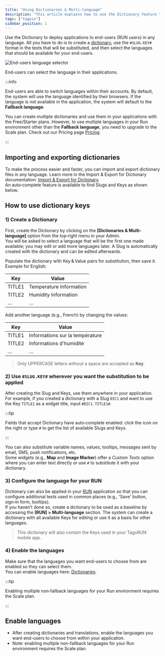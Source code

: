 ```yaml
---
title: "Using Dictionaries & Multi-language"
description: "This article explains how to use the Dictionary feature to deploy applications in multiple languages, how to reference dictionary keys in your application text, and notes on language selection and plan limitations."
tags: ["tagoio"]
sidebar_position: 1
---
```

Use the Dictionary to deploy applications to end-users (RUN users) in any language. All you have to do is to create a [dictionary](https://admin.tago.io/dictionaries), use the `#SLUG.KEY#` format in the texts that will be substituted, and then select the languages that should be available for your end-users.


![End-users language selector](/docs_imagem/tagoio/using-dictionaries-multi-language-2.png)

End-users can select the language in their applications.

:::info

End-users are able to switch languages within their accounts. By default, the system will use the language identified by their browsers. If the language is not available in the application, the system will default to the **Fallback language**.

You can create multiple dictionaries and use them in your applications with the Free/Starter plans. However, to use multiple languages in your Run environment other than the **Fallback language**, you need to upgrade to the Scale plan. Check out our Pricing page [Pricing](https://tago.io/pricing).

:::



## Importing and exporting dictionaries

To make the process easier and faster, you can import and export dictionary files in any language. Learn more in the Import & Export for Dictionary documentation: [Import & Export for Dictionary](/docs/tagoio/tagorun/dictionaries/import-export-for-dictionary).  
An auto‑complete feature is available to find Slugs and Keys as shown below.

## How to use dictionary keys

### 1) Create a Dictionary
First, create the Dictionary by clicking on the **[Dictionaries & Multi-language]** option from the top‑right menu in your Admin.  
You will be asked to select a language that will be the first one made available; you may edit or add more languages later. A Slug is automatically created with the dictionary and can be edited afterwards.

Populate the dictionary with Key & Value pairs for substitution, then save it. Example for English:

| Key | Value |
| --- | ----- |
| TITLE1 | Temperature Information |
| TITLE2 | Humidity Information |
| … | … |

Add another language (e.g., French) by changing the values:

| Key | Value |
| --- | ----- |
| TITLE1 | Informations sur la température |
| TITLE2 | Informations d'humidité |
| … | … |

> Only UPPERCASE letters without a space are accepted as **Key**.

### 2) Use `#SLUG.KEY#` wherever you want the substitution to be applied
After creating the Slug and Keys, use them anywhere in your application.  
For example, if you created a dictionary with a Slug `DIC1` and want to use the Key `TITLE1` as a widget title, input `#DIC1.TITLE1#`.

:::tip

Fields that accept Dictionary have auto‑complete enabled: click the icon on the right or type `#` to get the list of available Slugs and Keys.

:::

You can also substitute variable names, values, tooltips, messages sent by email, SMS, push notifications, etc.  
Some widgets (e.g., **Map** and **Image Marker**) offer a *Custom Texts* option where you can enter text directly or use `#` to substitute it with your dictionary.

### 3) Configure the language for your RUN
Dictionary can also be applied in your [RUN](/docs/tagoio/tagorun/) application so that you can configure additional texts used in common places (e.g., 'Save' button, sign‑in form, tooltips).  
If you haven’t done so, create a dictionary to be used as a baseline by accessing the **[RUN] > Multi‑language** section. The system can create a dictionary with all available Keys for editing or use it as a basis for other languages.

> This dictionary will also contain the Keys used in your TagoRUN mobile app.

### 4) Enable the languages
Make sure that the languages you want end-users to choose from are enabled so they can select them.  
You can enable languages here: [Dictionaries](https://admin.tago.io/dictionaries).

:::tip

Enabling multiple non‑fallback languages for your Run environment requires the Scale plan.

:::

## Enable languages

- After creating dictionaries and translations, enable the languages you want end-users to choose from within your application.
- Note: enabling multiple non-fallback languages for your Run environment requires the Scale plan.

